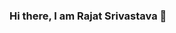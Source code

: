 ### Hi there, I am Rajat Srivastava 👋

<!--
**rajat-srivas/rajat-srivas** is a ✨ _special_ ✨ repository because its `README.md` (this file) appears on your GitHub profile.

Here are some ideas to get you started:

- 🔭 Professionally I’m currently working on Asp.Net Web API's along with SQL, ElasticSearch, RabbitMq etc. 
- 🌱 I’m currently learning Angular and front end development on the whole. CSS and SASS are something in which i want to be an expert as beautifullly designed website are just want I want to do
- 👯 I’m looking to collaborate on anything tech and development related. 
- 🤔 I’m looking for help with front end development specially the Design and CSS part. Still trying to figure out which color to use. 
- 💬 Ask me about C#, Asp.NET, Web API's, Angular etc... and "GADGETS"
- 📫 How to reach me: reachable on Twitter @ https://twitter.com/rajat_srivas and via email on rajat.sedate@gmail.com
- 😄 Pronouns: ...
- ⚡ Fun fact: ...
-->
